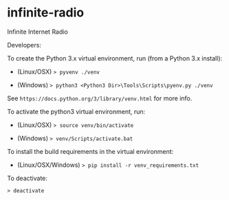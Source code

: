 # infinite-radio
Infinite Internet Radio

Developers:

To create the Python 3.x virtual environment, run (from a Python 3.x install):

- (Linux/OSX) ```> pyvenv ./venv```

- (Windows) ```> python3 <Python3 Dir>\Tools\Scripts\pyenv.py ./venv```

See `https://docs.python.org/3/library/venv.html` for more info. 

To activate the python3 virtual environment, run:

- (Linux/OSX) ```> source venv/bin/activate```

- (Windows) ```> venv/Scripts/activate.bat```

To install the build requirements in the virtual environment:

- (Linux/OSX/Windows) ```> pip install -r venv_requirements.txt```

To deactivate:

```> deactivate```


